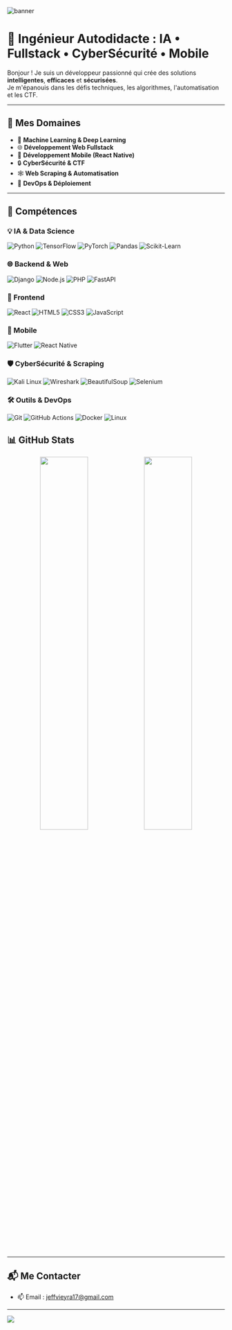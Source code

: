 <!-- Banner -->
<img src="https://capsule-render.vercel.app/api?type=waving&color=0:4CAF50,100:2196F3&height=200&section=header&text=Salut%20👋%20Je%20suis%20un%20Ingénieur%20Autodidacte!&fontColor=ffffff&fontSize=40&fontAlignY=30&desc=ML%20%7C%20Fullstack%20%7C%20Cybersec%20%7C%20Mobile%20%7C%20Scraping&descSize=20&descAlign=65" alt="banner"/>

# 🧠 Ingénieur Autodidacte : IA • Fullstack • CyberSécurité • Mobile

Bonjour ! Je suis un développeur passionné qui crée des solutions **intelligentes**, **efficaces** et **sécurisées**.  
Je m'épanouis dans les défis techniques, les algorithmes, l'automatisation et les CTF.

---

## 🧩 Mes Domaines

- 🤖 **Machine Learning & Deep Learning**
- 🌐 **Développement Web Fullstack**
- 📱 **Développement Mobile (React Native)**
- 🔒 **CyberSécurité & CTF**
- 🕸️ **Web Scraping & Automatisation**
- 🚀 **DevOps & Déploiement**

---

## 🧠 Compétences

### 💡 IA & Data Science

![Python](https://img.shields.io/badge/-Python-3776AB?style=flat&logo=python)
![TensorFlow](https://img.shields.io/badge/-TensorFlow-FF6F00?style=flat&logo=tensorflow)
![PyTorch](https://img.shields.io/badge/-PyTorch-EE4C2C?style=flat&logo=pytorch)
![Pandas](https://img.shields.io/badge/-Pandas-150458?style=flat&logo=pandas)
![Scikit-Learn](https://img.shields.io/badge/-Scikit--Learn-F7931E?style=flat&logo=scikit-learn)

### 🌐 Backend & Web

![Django](https://img.shields.io/badge/-Django-092E20?style=flat&logo=django)
![Node.js](https://img.shields.io/badge/-Node.js-339933?style=flat&logo=node.js)
![PHP](https://img.shields.io/badge/-PHP-777BB4?style=flat&logo=php)
![FastAPI](https://img.shields.io/badge/-FastAPI-009688?style=flat&logo=fastapi)

### 🎨 Frontend

![React](https://img.shields.io/badge/-React-61DAFB?style=flat&logo=react)
![HTML5](https://img.shields.io/badge/-HTML5-E34F26?style=flat&logo=html5)
![CSS3](https://img.shields.io/badge/-CSS3-1572B6?style=flat&logo=css3)
![JavaScript](https://img.shields.io/badge/-JavaScript-F7DF1E?style=flat&logo=javascript)

### 📱 Mobile

![Flutter](https://img.shields.io/badge/-Flutter-02569B?style=flat&logo=flutter)
![React Native](https://img.shields.io/badge/-React%20Native-61DAFB?style=flat&logo=react)

### 🛡️ CyberSécurité & Scraping

![Kali Linux](https://img.shields.io/badge/-Kali%20Linux-557C94?style=flat&logo=kalilinux&logoColor=white)
![Wireshark](https://img.shields.io/badge/-Wireshark-1679A7?style=flat&logo=wireshark)
![BeautifulSoup](https://img.shields.io/badge/-BeautifulSoup-yellow?style=flat)
![Selenium](https://img.shields.io/badge/-Selenium-43B02A?style=flat&logo=selenium)

### 🛠️ Outils & DevOps

![Git](https://img.shields.io/badge/-Git-F05032?style=flat&logo=git)
![GitHub Actions](https://img.shields.io/badge/-GitHub%20Actions-2088FF?style=flat&logo=github-actions)
![Docker](https://img.shields.io/badge/-Docker-2496ED?style=flat&logo=docker)
![Linux](https://img.shields.io/badge/-Linux-FCC624?style=flat&logo=linux)

## 📊 GitHub Stats

<p align="center">
  <img src="https://github-readme-stats.vercel.app/api?username=BJeff17&show_icons=true&theme=tokyonight" width="47%"/>
  <img src="https://streak-stats.demolab.com/?user=ton-utilisateur&theme=tokyonight" width="47%"/>
</p>

---

## 📬 Me Contacter

- 📫 Email : [jeffvieyra17@gmail.com](mailto:jeffvieyra17@gmail.com)

---

<img src="https://capsule-render.vercel.app/api?type=waving&color=0:2196F3,100:4CAF50&height=150&section=footer"/>
